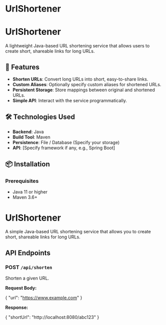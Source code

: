 # UrlShortener
# UrlShortener

A lightweight Java-based URL shortening service that allows users to create short, shareable links for long URLs.

## 🚀 Features

- **Shorten URLs**: Convert long URLs into short, easy-to-share links.
- **Custom Aliases**: Optionally specify custom aliases for shortened URLs.
- **Persistent Storage**: Store mappings between original and shortened URLs.
- **Simple API**: Interact with the service programmatically.

## 🛠️ Technologies Used

- **Backend**: Java
- **Build Tool**: Maven
- **Persistence**: File / Database (Specify your storage)
- **API**: [Specify framework if any, e.g., Spring Boot]

## 📦 Installation

### Prerequisites

- Java 11 or higher
- Maven 3.6+

# UrlShortener

A simple Java-based URL shortening service that allows you to create short, shareable links for long URLs.

## API Endpoints

### POST `/api/shorten`

Shorten a given URL.

**Request Body:**

{
  "url": "https://www.example.com"
}

**Response:**

{
  "shortUrl": "http://localhost:8080/abc123"
}
